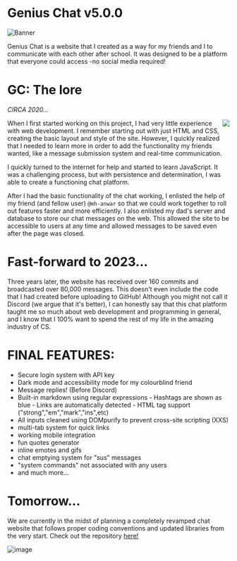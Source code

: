 # Genius Chat v5.0.0

![Banner](https://user-images.githubusercontent.com/75395781/209419223-8b6ee551-701c-4ec6-b1e5-163b026c2fe5.png)

Genius Chat is a website that I created as a way for my friends and I to communicate with each other after school. It was designed to be a platform that everyone could access -no social media required!

# GC: The lore 
*CIRCA 2020...*

<img align="right" src="https://user-images.githubusercontent.com/75395781/198900837-10d6405e-2f2e-418c-8148-d36e72031133.png">

When I first started working on this project, I had very little experience with web development. I remember starting out with just HTML and CSS, creating the basic layout and style of the site. However, I quickly realized that I needed to learn more in order to add the functionality my friends wanted, like a message submission system and real-time communication.

I quickly turned to the internet for help and started to learn JavaScript. It was a challenging process, but with persistence and determination, I was able to create a functioning chat platform. 

After I had the basic functionality of the chat working, I enlisted the help of my friend (and fellow user) `@mh-anwar` so that we could work together to roll out features faster and more efficiently. I also enlisted my dad's server and database to store our chat messages on the web. This allowed the site to be accessible to users at any time and allowed messages to be saved even after the page was closed.

# Fast-forward to 2023...
Three years later, the website has received over 160 commits and broadcasted over 80,000 messages. This doesn't even include the code that I had created before uploading to GitHub! Although you might not call it Discord (we argue that it's better), I can honestly say that this chat platform taught me so much about web development and programming in general, and I know that I 100% want to spend the rest of my life in the amazing industry of CS.

# FINAL FEATURES:
- Secure login system with API key
- Dark mode and accessibility mode for my colourblind friend
- Message replies! (Before Discord)
- Built-in markdown using regular expressions
		- Hashtags are shown as blue
		- Links are automatically detected
		- HTML tag support ("strong","em","mark","ins",etc)
- All inputs cleaned using DOMpurify to prevent cross-site scripting (XXS)
- multi-tab system for quick links
- working mobile integration
- fun quotes generator
- inline emotes and gifs
- chat emptying system for "sus" messages
- "system commands" not associated with any users
- and much more...

# Tomorrow...
We are currently in the midst of planning a completely revamped chat website that follows proper coding conventions and updated libraries from the very start.
Check out the repository [here!](https://github.com/r-chong/Ultimate-Chat)

![image](https://user-images.githubusercontent.com/71291954/145916494-123b60a8-63c3-4c2f-a004-ac7bddd0bf63.png)
